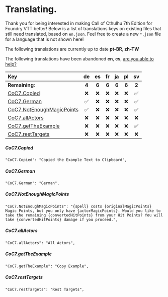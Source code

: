 # Translating.

Thank you for being interested in making Call of Cthulhu 7th Edition for Foundry VTT better! Below is a list of translations keys on existing files that still need translated, based on `en.json`. Feel free to create a new `*.json` file for a language that is not shown here!

The following translations are currently up to date **pt-BR**, **zh-TW**

The following translations have been abandoned **cn**, **cs**, [are you able to help?](./ABANDONED.md)

| Key                                                    |    de    |    es    |    fr    |    ja    |    pl    |    sv    |
| :----------------------------------------------------- | :------: | :------: | :------: | :------: | :------: | :------: |
| **Remaining**:                                         |  **4**   |  **6**   |  **6**   |  **6**   |  **6**   |  **2**   |
| [CoC7.Copied](#coc7copied)                             | &#x274C; | &#x274C; | &#x274C; | &#x274C; | &#x274C; | &#9989;  |
| [CoC7.German](#coc7german)                             | &#9989;  | &#x274C; | &#x274C; | &#x274C; | &#x274C; | &#9989;  |
| [CoC7.NotEnoughMagicPoints](#coc7notenoughmagicpoints) | &#9989;  | &#x274C; | &#x274C; | &#x274C; | &#x274C; | &#9989;  |
| [CoC7.allActors](#coc7allactors)                       | &#x274C; | &#x274C; | &#x274C; | &#x274C; | &#x274C; | &#x274C; |
| [CoC7.getTheExample](#coc7gettheexample)               | &#x274C; | &#x274C; | &#x274C; | &#x274C; | &#x274C; | &#9989;  |
| [CoC7.restTargets](#coc7resttargets)                   | &#x274C; | &#x274C; | &#x274C; | &#x274C; | &#x274C; | &#x274C; |

##### CoC7.Copied

`"CoC7.Copied": "Copied the Example Text to Clipboard",`

##### CoC7.German

`"CoC7.German": "German",`

##### CoC7.NotEnoughMagicPoints

`"CoC7.NotEnoughMagicPoints": "{spell} costs {originalMagicPoints} Magic Points, but you only have {actorMagicPoints}. Would you like to take the remaining {convertedHitPoints} from your Hit Points? You will take {convertedHitPoints} damage if you proceed.",`

##### CoC7.allActors

`"CoC7.allActors": "All Actors",`

##### CoC7.getTheExample

`"CoC7.getTheExample": "Copy Example",`

##### CoC7.restTargets

`"CoC7.restTargets": "Rest Targets",`
